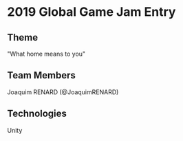 # 2019 Global Game Jam Entry

## Theme
"What home means to you"

## Team Members
Joaquim RENARD (@JoaquimRENARD)


## Technologies
Unity